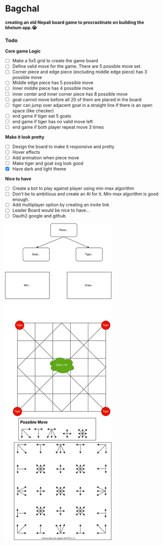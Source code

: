 # Bagchal

**creating an old Nepali board game to procrastinate on building the bhetum app.😭**

### Todo

**Core game Logic**
- [ ] Make a 5x5 grid to create the game board
- [ ] Define valid move for the game. There are 5 possible move set. 
- [ ] Corner piece and edge piece (excluding middle edge piece) has 3 possible move
- [ ] Middle edge piece has 5 possible move
- [ ] Inner middle piece has 4 possible move
- [ ] inner center and inner corner piece has 8 possible move 
- [ ] goat cannot move before all 20 of them are placed in the board
- [ ] tiger can jump over adjacent goat in a straight line if there is an open space (like checker)
- [ ] end game if tiger eat 5 goats
- [ ] end game if tiger has no valid move left
- [ ] end game if both player repeat move 3 times

**Make it look pretty**
- [ ] Design the board to make it responsive and pretty
- [ ] Hover effects
- [ ] Add animation when piece move 
- [ ] Make tiger and goat svg look good
- [x] Have dark and light theme

**Nice to have**
- [ ] Create a bot to play against player using min-max algorithm
- [ ] Don't be to ambitious and create an AI for it. Min-max algorithm is good enough.
- [ ] Add multiplayer option by creating an invite link 
- [ ] Leader Board would be nice to have...
- [ ] Oauth2 google and github 

![Bagchal board](design.drawio.svg)